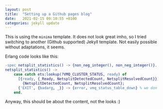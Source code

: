 ```yaml
---
layout: post
title:  "Setting up a Github pages blog"
date:   2021-02-15 09:10:55 +0100
categories: jekyll update
---
```

This is using the `minima` template. It does not look great imho, so I tried switching to another (Github supported) Jekyll template. Not easily possible without adaptations, it seems.

Erlang code looks like this:

```erlang
-spec netsplit_statistics() -> {non_neg_integer(), non_neg_integer()}.
netsplit_statistics() ->
    case catch ets:lookup(?VMQ_CLUSTER_STATUS, ready) of
      [{ready, {_Ready, NetsplitDetectedCount, NetsplitResolvedCount}}] ->
        {NetsplitDetectedCount, NetsplitResolvedCount};
      {'EXIT', {badarg, _}} -> {error, vmq_status_table_down} % we don't have a vmq_status ETS table
    end.    
```

Anyway, this should be about the content, not the looks :)